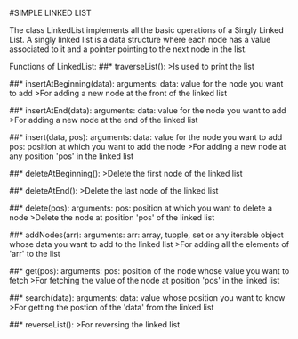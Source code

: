 #SIMPLE LINKED LIST

The class LinkedList implements all the basic operations of a Singly Linked List. A singly linked list is a data structure where each node has a value associated to it and a pointer pointing to the next node in the list.

Functions of LinkedList:
##* traverseList(): 
	>Is used to print the list

##* insertAtBeginning(data): 
	arguments:
		data: value for the node you want to add
	>For adding a new node at the front of the linked list

##* insertAtEnd(data):
	arguments:
		data: value for the node you want to add
	>For adding a new node at the end of the linked list

##* insert(data, pos):
	arguments:
		data: value for the node you want to add
		pos: position at which you want to add the node
	>For adding a new node at any position 'pos' in the linked list

##* deleteAtBeginning():
	>Delete the first node of the linked list

##* deleteAtEnd():
	>Delete the last node of the linked list

##* delete(pos):
	arguments: 
		pos: position at which you want to delete a node
	>Delete the node at position 'pos' of the linked list

##* addNodes(arr):
	arguments:
		arr: array, tupple, set or any iterable object whose data you want to add to the linked list
	>For adding all the elements of 'arr' to the list

##* get(pos):
	arguments:
		pos: position of the node whose value you want to fetch
	>For fetching the value of the node at position 'pos' in the linked list

##* search(data):
	arguments:
		data: value whose position you want to know
	>For getting the postion of the 'data' from the linked list

##* reverseList():
	>For reversing the linked list